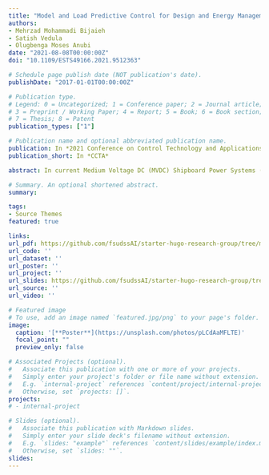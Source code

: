 ```yaml
---
title: "Model and Load Predictive Control for Design and Energy Management of Shipboard Power Systems"
authors:
- Mehrzad Mohammadi Bijaieh
- Satish Vedula
- Olugbenga Moses Anubi
date: "2021-08-08T00:00:00Z"
doi: "10.1109/ESTS49166.2021.9512363"

# Schedule page publish date (NOT publication's date).
publishDate: "2017-01-01T00:00:00Z"

# Publication type.
# Legend: 0 = Uncategorized; 1 = Conference paper; 2 = Journal article;
# 3 = Preprint / Working Paper; 4 = Report; 5 = Book; 6 = Book section;
# 7 = Thesis; 8 = Patent
publication_types: ["1"]

# Publication name and optional abbreviated publication name.
publication: In *2021 Conference on Control Technology and Applications*
publication_short: In *CCTA*

abstract: In current Medium Voltage DC (MVDC) Shipboard Power Systems (SPSs), multiple sources exist to supply power to a common dc bus. Conventionally, the power management of such systems is performed by controlling Power Generation Modules (PGMs) which include fuel operated generators and underlying converters. Moreover, energy management is performed by the emerging single or hybrid Energy Storage Systems (ESSs). This paper presents a model and load predictive control framework for power and energy management of SPSs. Here, MPC with load prediction is used for three main objectives: (1) to request power and energy from generators and energy storage elements according to their individual State of Power (SOP) and ramp-rate limitations, (2) to consider and integrate the generator cost and degradation, and (3) to reach a specific parking (final) State of Charge (SOC) for the ESSs at the end of the prediction horizon. The solution of the optimization problem is demonstrated using MATLAB and the functionality of the control framework is validated in real-time simulation environment.

# Summary. An optional shortened abstract.
summary: 

tags:
- Source Themes
featured: true

links:
url_pdf: https://github.com/fsudssAI/starter-hugo-research-group/tree/main/content/publication/mlpcdemsps/mlpcdemsps.pdf
url_code: ''
url_dataset: ''
url_poster: ''
url_project: ''
url_slides: https://github.com/fsudssAI/starter-hugo-research-group/tree/main/content/publication/mlpcdemsps/slide.pdf
url_source: ''
url_video: ''

# Featured image
# To use, add an image named `featured.jpg/png` to your page's folder. 
image:
  caption: '[**Poster**](https://unsplash.com/photos/pLCdAaMFLTE)'
  focal_point: ""
  preview_only: false

# Associated Projects (optional).
#   Associate this publication with one or more of your projects.
#   Simply enter your project's folder or file name without extension.
#   E.g. `internal-project` references `content/project/internal-project/index.md`.
#   Otherwise, set `projects: []`.
projects:
# - internal-project

# Slides (optional).
#   Associate this publication with Markdown slides.
#   Simply enter your slide deck's filename without extension.
#   E.g. `slides: "example"` references `content/slides/example/index.md`.
#   Otherwise, set `slides: ""`.
slides:
---
```


